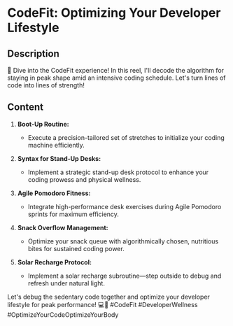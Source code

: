 # CodeFit: Optimizing Your Developer Lifestyle

## Description
🔧 Dive into the CodeFit experience! In this reel, I'll decode the algorithm for staying in peak shape amid an intensive coding schedule. Let's turn lines of code into lines of strength!

## Content
1. **Boot-Up Routine:**
   - Execute a precision-tailored set of stretches to initialize your coding machine efficiently.

2. **Syntax for Stand-Up Desks:**
   - Implement a strategic stand-up desk protocol to enhance your coding prowess and physical wellness.

3. **Agile Pomodoro Fitness:**
   - Integrate high-performance desk exercises during Agile Pomodoro sprints for maximum efficiency.

4. **Snack Overflow Management:**
   - Optimize your snack queue with algorithmically chosen, nutritious bites for sustained coding power.

5. **Solar Recharge Protocol:**
   - Implement a solar recharge subroutine—step outside to debug and refresh under natural light.

Let's debug the sedentary code together and optimize your developer lifestyle for peak performance! 💻💪 #CodeFit #DeveloperWellness #OptimizeYourCodeOptimizeYourBody

